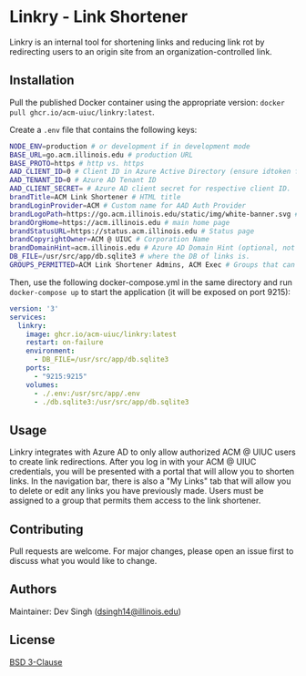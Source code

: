 # Linkry - Link Shortener

Linkry is an internal tool for shortening links and reducing link rot by redirecting users to an origin site from an organization-controlled link.

## Installation

Pull the published Docker container using the appropriate version: `docker pull ghcr.io/acm-uiuc/linkry:latest`.

Create a `.env` file that contains the following keys:
```bash
NODE_ENV=production # or development if in development mode
BASE_URL=go.acm.illinois.edu # production URL
BASE_PROTO=https # http vs. https
AAD_CLIENT_ID=0 # Client ID in Azure Active Directory (ensure idtoken flow is enabled).
AAD_TENANT_ID=0 # Azure AD Tenant ID
AAD_CLIENT_SECRET= # Azure AD client secret for respective client ID. 
brandTitle=ACM Link Shortener # HTML title
brandLoginProvider=ACM # Custom name for AAD Auth Provider
brandLogoPath=https://go.acm.illinois.edu/static/img/white-banner.svg # path to banner logo 
brandOrgHome=https://acm.illinois.edu # main home page
brandStatusURL=https://status.acm.illinois.edu # Status page
brandCopyrightOwner=ACM @ UIUC # Corporation Name
brandDomainHint=acm.illinois.edu # Azure AD Domain Hint (optional, not needed for ACM deployments)
DB_FILE=/usr/src/app/db.sqlite3 # where the DB of links is.
GROUPS_PERMITTED=ACM Link Shortener Admins, ACM Exec # Groups that can access the link shortener
```
Then, use the following docker-compose.yml in the same directory and run `docker-compose up` to start the application (it will be exposed on port 9215):
```yml
version: '3'
services:
  linkry:
    image: ghcr.io/acm-uiuc/linkry:latest
    restart: on-failure
    environment:
      - DB_FILE=/usr/src/app/db.sqlite3
    ports:
      - "9215:9215"
    volumes:
      - ./.env:/usr/src/app/.env
      - ./db.sqlite3:/usr/src/app/db.sqlite3
```

## Usage

Linkry integrates with Azure AD to only allow authorized ACM @ UIUC users to create link redirections. After you log in with your ACM @ UIUC credentials, you will be presented with a portal that will allow you to shorten links. In the navigation bar, there is also a "My Links" tab that will allow you to delete or edit any links you have previously made. Users must be assigned to a group that permits them access to the link shortener.

## Contributing
Pull requests are welcome. For major changes, please open an issue first to discuss what you would like to change.

## Authors
Maintainer: Dev Singh (<dsingh14@illinois.edu>)

## License
[BSD 3-Clause](https://raw.githubusercontent.com/acm-uiuc/linkry/master/LICENSE)

